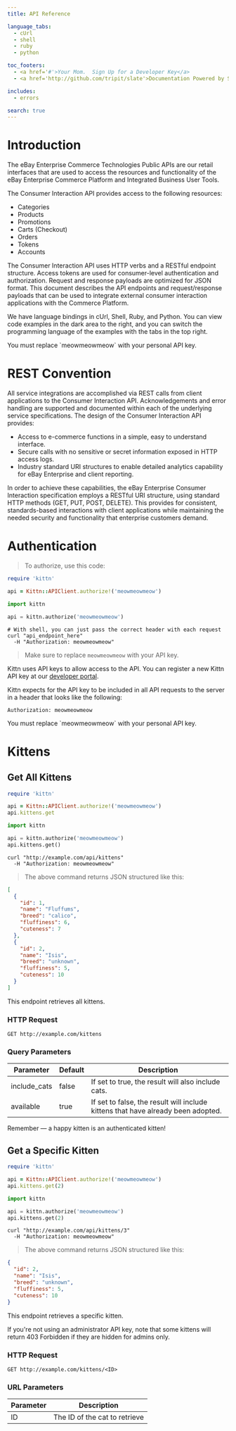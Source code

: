 ```yaml
---
title: API Reference

language_tabs:
  - cUrl
  - shell
  - ruby
  - python

toc_footers:
  - <a href='#'>Your Mom.  Sign Up for a Developer Key</a>
  - <a href='http://github.com/tripit/slate'>Documentation Powered by Slate</a>

includes:
  - errors

search: true
---
```


# Introduction

The eBay Enterprise Commerce Technologies Public APIs are our retail interfaces that are used to access the resources and functionality of the eBay Enterprise Commerce Platform and Integrated Business User Tools.

The Consumer Interaction API provides access to the following resources:

* Categories
* Products
* Promotions
* Carts (Checkout)
* Orders
* Tokens
* Accounts

The Consumer Interaction API uses HTTP verbs and a RESTful endpoint structure. Access tokens are used for consumer-level authentication and authorization. Request and response payloads are optimized for JSON format.
This document describes the API endpoints and request/response payloads that can be used to integrate external consumer interaction applications with the Commerce Platform.

We have language bindings in cUrl, Shell, Ruby, and Python. You can view code examples in the dark area to the right, and you can switch the programming language of the examples with the tabs in the top right.

<aside class="notice">
You must replace `meowmeowmeow` with your personal API key.
</aside>

# REST Convention
All service integrations are accomplished via REST calls from client applications to the Consumer Interaction API. Acknowledgements and error handling are supported and documented within each of the underlying service specifications.
The design of the Consumer Interaction API provides:

* Access to e-commerce functions in a simple, easy to understand interface.
* Secure calls with no sensitive or secret information exposed in HTTP access logs.
* Industry standard URI structures to enable detailed analytics capability for eBay Enterprise and client reporting.

In order to achieve these capabilities, the eBay Enterprise Consumer Interaction specification employs a RESTful URI structure, using standard HTTP methods (GET, PUT, POST, DELETE). This provides for consistent, standards-based interactions with client applications while maintaining the needed security and functionality that enterprise customers demand.











# Authentication

> To authorize, use this code:

```ruby
require 'kittn'

api = Kittn::APIClient.authorize!('meowmeowmeow')
```

```python
import kittn

api = kittn.authorize('meowmeowmeow')
```

```shell
# With shell, you can just pass the correct header with each request
curl "api_endpoint_here"
  -H "Authorization: meowmeowmeow"
```

> Make sure to replace `meowmeowmeow` with your API key.

Kittn uses API keys to allow access to the API. You can register a new Kittn API key at our [developer portal](http://example.com/developers).

Kittn expects for the API key to be included in all API requests to the server in a header that looks like the following:

`Authorization: meowmeowmeow`

<aside class="notice">
You must replace `meowmeowmeow` with your personal API key.
</aside>

# Kittens

## Get All Kittens

```ruby
require 'kittn'

api = Kittn::APIClient.authorize!('meowmeowmeow')
api.kittens.get
```

```python
import kittn

api = kittn.authorize('meowmeowmeow')
api.kittens.get()
```

```shell
curl "http://example.com/api/kittens"
  -H "Authorization: meowmeowmeow"
```

> The above command returns JSON structured like this:

```json
[
  {
    "id": 1,
    "name": "Fluffums",
    "breed": "calico",
    "fluffiness": 6,
    "cuteness": 7
  },
  {
    "id": 2,
    "name": "Isis",
    "breed": "unknown",
    "fluffiness": 5,
    "cuteness": 10
  }
]
```

This endpoint retrieves all kittens.

### HTTP Request

`GET http://example.com/kittens`

### Query Parameters

Parameter | Default | Description
--------- | ------- | -----------
include_cats | false | If set to true, the result will also include cats.
available | true | If set to false, the result will include kittens that have already been adopted.

<aside class="success">
Remember — a happy kitten is an authenticated kitten!
</aside>

## Get a Specific Kitten

```ruby
require 'kittn'

api = Kittn::APIClient.authorize!('meowmeowmeow')
api.kittens.get(2)
```

```python
import kittn

api = kittn.authorize('meowmeowmeow')
api.kittens.get(2)
```

```shell
curl "http://example.com/api/kittens/3"
  -H "Authorization: meowmeowmeow"
```

> The above command returns JSON structured like this:

```json
{
  "id": 2,
  "name": "Isis",
  "breed": "unknown",
  "fluffiness": 5,
  "cuteness": 10
}
```

This endpoint retrieves a specific kitten.

<aside class="warning">If you're not using an administrator API key, note that some kittens will return 403 Forbidden if they are hidden for admins only.</aside>

### HTTP Request

`GET http://example.com/kittens/<ID>`

### URL Parameters

Parameter | Description
--------- | -----------
ID | The ID of the cat to retrieve


